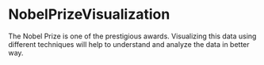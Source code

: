 # NobelPrizeVisualization
The Nobel Prize is one of the prestigious awards.  Visualizing this data using different techniques will help to understand and analyze the data in better way.
